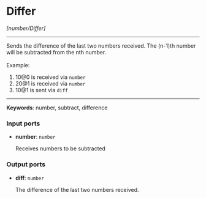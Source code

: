 # Differ

_[number/Differ]_

---

Sends the difference of the last two numbers received. The (n-1)th number will be subtracted from the nth number.<br>
<br>
Example:<br>
1. 10@0 is received via `number`<br>
2. 20@1 is received via `number`<br>
3. 10@1 is sent via `diff`<br>

---

__Keywords__: number, subtract, difference

### Input ports

* __number__: ` number `

    Receives numbers to be subtracted<br>

### Output ports

* __diff__: ` number `

    The difference of the last two numbers received.<br>

